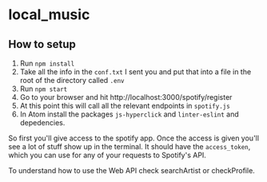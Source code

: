 # local_music

## How to setup
1. Run `npm install`
2. Take all the info in the `conf.txt` I sent you and put that into a file in the root of the directory called `.env`
2. Run `npm start` 
3. Go to your browser and hit http://localhost:3000/spotify/register
4. At this point this will call all the relevant endpoints in `spotify.js`
5. In Atom install the packages `js-hyperclick` and `linter-eslint` and depedencies.

So first you'll give access to the spotify app. Once the access is given you'll see a lot of stuff show up in the terminal. It should have the `access_token`, which you can use for any of your requests to Spotify's API.

To understand how to use the Web API check searchArtist or checkProfile. 
